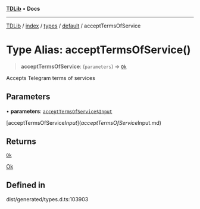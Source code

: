 [**TDLib**](../../../../../../README.md) • **Docs**

***

[TDLib](../../../../../../modules.md) / [index](../../../../../README.md) / [types](../../../README.md) / [default](../README.md) / acceptTermsOfService

# Type Alias: acceptTermsOfService()

> **acceptTermsOfService**: (`parameters`) => [`Ok`](Ok-1.md)

Accepts Telegram terms of services

## Parameters

• **parameters**: [`acceptTermsOfService$Input`](acceptTermsOfService$Input.md)

[acceptTermsOfService$Input](acceptTermsOfService$Input.md)

## Returns

[`Ok`](Ok-1.md)

[Ok](Ok-1.md)

## Defined in

dist/generated/types.d.ts:103903

